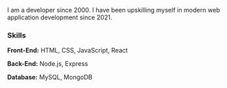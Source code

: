 I am a developer since 2000. I have been upskilling myself in modern web application development since 2021.

### Skills
**Front-End:** HTML, CSS, JavaScript, React

**Back-End:** Node.js, Express

**Database:** MySQL, MongoDB
